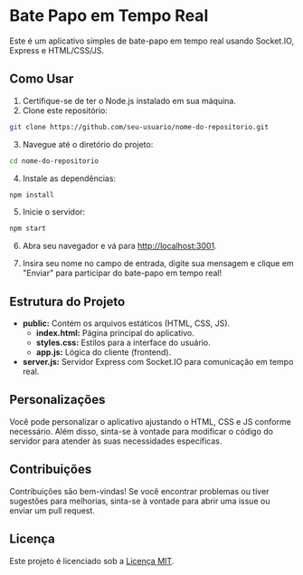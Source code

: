 # Bate Papo em Tempo Real

Este é um aplicativo simples de bate-papo em tempo real usando Socket.IO, Express e HTML/CSS/JS.

## Como Usar

1. Certifique-se de ter o Node.js instalado em sua máquina.
2. Clone este repositório:

```bash
git clone https://github.com/seu-usuario/nome-do-repositorio.git
```

3. Navegue até o diretório do projeto:

```bash
cd nome-do-repositorio
```

4. Instale as dependências:

```bash
npm install
```

5. Inicie o servidor:

```bash
npm start
```

6. Abra seu navegador e vá para [http://localhost:3001](http://localhost:3001).

7. Insira seu nome no campo de entrada, digite sua mensagem e clique em "Enviar" para participar do bate-papo em tempo real!

## Estrutura do Projeto

- **public:** Contém os arquivos estáticos (HTML, CSS, JS).
  - **index.html:** Página principal do aplicativo.
  - **styles.css:** Estilos para a interface do usuário.
  - **app.js:** Lógica do cliente (frontend).
- **server.js:** Servidor Express com Socket.IO para comunicação em tempo real.

## Personalizações

Você pode personalizar o aplicativo ajustando o HTML, CSS e JS conforme necessário. Além disso, sinta-se à vontade para modificar o código do servidor para atender às suas necessidades específicas.

## Contribuições

Contribuições são bem-vindas! Se você encontrar problemas ou tiver sugestões para melhorias, sinta-se à vontade para abrir uma issue ou enviar um pull request.

## Licença

Este projeto é licenciado sob a [Licença MIT](LICENSE).